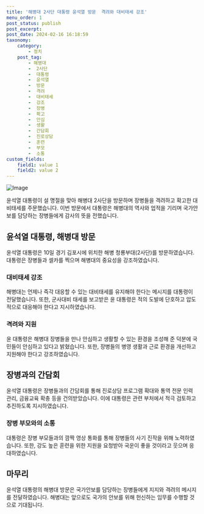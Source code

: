 ```yaml
---
title: '해병대 2사단 대통령 윤석열 방문  격려와 대비태세 강조'
menu_order: 1
post_status: publish
post_excerpt: 
post_date: 2024-02-16 16:18:59
taxonomy:
    category:
        - 정치
    post_tag:
        - 해병대
        -  2사단
        -  대통령
        -  윤석열
        -  방문
        -  격려
        -  대비태세
        -  강조
        -  장병
        -  확고
        -  안심
        -  생활
        -  간담회
        -  진로상담
        -  훈련
        -  부모
        -  소통
custom_fields:
    field1: value 1
    field2: value 2
---
```


![Image](https://imgnews.pstatic.net/image/011/2024/02/10/0004298239_001_20240210190101022.jpg?type=w647)

윤석열 대통령이 설 명절을 맞아 해병대 2사단을 방문하며 장병들을 격려하고 확고한 대비태세를 주문했습니다. 이번 방문에서 대통령은 해병대의 역사와 업적을 기리며 국가안보를 담당하는 장병들에게 감사의 뜻을 전했습니다.
## 윤석열 대통령, 해병대 방문
윤석열 대통령은 10일 경기 김포시에 위치한 해병 청룡부대(2사단)를 방문하였습니다. 대통령은 장병들과 셀카를 찍으며 해병대의 중요성을 강조하였습니다.
### 대비태세 강조
해병대는 언제나 즉각 대응할 수 있는 대비태세를 유지해야 한다는 메시지를 대통령이 전달했습니다. 또한, 군사대비 태세를 보고받은 윤 대통령은 적의 도발에 단호하고 압도적으로 대응해야 한다고 지시하였습니다.
### 격려와 지원
윤 대통령은 해병대 장병들을 만나 안심하고 생활할 수 있는 환경을 조성해 준 덕분에 국민들이 안심하고 있다고 밝혔습니다. 또한, 장병들의 병영 생활과 근로 환경을 개선하고 지원해야 한다고 강조하였습니다.
## 장병과의 간담회
윤석열 대통령은 장병들과의 간담회를 통해 진로상담 프로그램 확대와 통역 전문 인력 관리, 금융교육 확충 등을 건의받았습니다. 이에 대통령은 관련 부처에서 적극 검토하고 추진하도록 지시하였습니다.
### 장병 부모와의 소통
대통령은 장병 부모들과의 깜짝 영상 통화를 통해 장병들의 사기 진작을 위해 노력하였습니다. 또한, 강도 높은 훈련을 위한 지원을 요청받아 국운이 좋을 것이라고 웃으며 응대하였습니다.
## 마무리
윤석열 대통령의 해병대 방문은 국가안보를 담당하는 장병들에게 지지와 격려의 메시지를 전달하였습니다. 해병대는 앞으로도 국가의 안보를 위해 헌신하는 임무를 수행할 것으로 기대됩니다.
